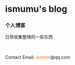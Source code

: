 # ismumu's blog

### 个人博客

日常收集整理的一些东西

<br><br>
Contact Email: <span style="color: #f60;">ismmm</span>@qq.com
